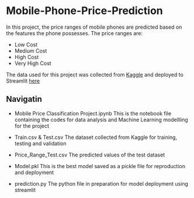 # Mobile-Phone-Price-Prediction
In this project, the price ranges of mobile phones are predicted based on the features the phone possesses. The price ranges are: 

+ Low Cost
+ Medium Cost
+ High Cost 
+ Very High Cost

The data used for this project was collected from [Kaggle](https://www.kaggle.com/datasets/iabhishekofficial/mobile-price-classification) and deployed to Streamlit [here](https://awojidetola-mobile-phone-price-prediction-prediction-mma8kw.streamlitapp.com/)

## Navigatin
+ Mobile Price Classification Project.ipynb
This is the notebook file containing the codes for data analysis and Machine Learning modellling for the project

+ Train.csv & Test.csv
The dataset collected from Kaggle for training, testing and validation

+ Price_Range_Test.csv
The predicted values of the test dataset

+ Model.pkl
This is the best model saved as a pickle file for reproduction and deployment 

+ prediction.py
The python file in preparation for model deployment using streamlit



